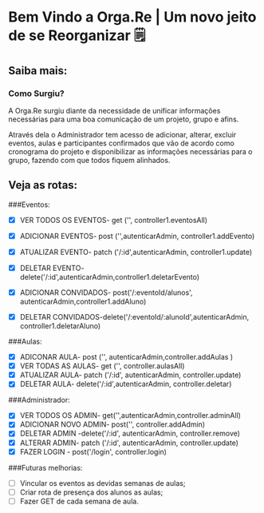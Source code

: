 # Bem Vindo a Orga.Re | Um novo jeito de se Reorganizar 🗒

## Saiba mais:
### Como Surgiu?

A Orga.Re surgiu diante da necessidade de unificar informações necessárias para uma boa comunicação de um projeto, grupo e afins.

Através dela  o Administrador tem acesso de adicionar, alterar, excluir eventos, aulas e participantes confirmados  que vão de acordo como cronograma do projeto e disponibilizar as informações necessárias para o grupo, fazendo com que todos fiquem alinhados.

## Veja as rotas:

###Eventos:
- [x] VER TODOS OS EVENTOS- get ('', controller1.eventosAll)
- [x] ADICIONAR EVENTOS- post ('',autenticarAdmin, controller1.addEvento)
- [x] ATUALIZAR EVENTO- patch ('/:id',autenticarAdmin, controller1.update)
- [x] DELETAR EVENTO- delete('/:id',autenticarAdmin,controller1.deletarEvento)
- [x] ADICIONAR CONVIDADOS- post('/:eventoId/alunos', autenticarAdmin,controller1.addAluno)
- [x] DELETAR CONVIDADOS-delete('/:eventoId/:alunoId',autenticarAdmin, controller1.deletarAluno)


###Aulas:
- [x] ADICONAR AULA- post ('', autenticarAdmin,controller.addAulas )
- [x] VER TODAS AS AULAS- get ('', controller.aulasAll)
- [x] ATUALIZAR AULA- patch ('/:id', autenticarAdmin, controller.update)
- [x] DELETAR AULA- delete('/:id',autenticarAdmin, controller.deletar)

###Administrador:
- [x] VER TODOS OS ADMIN- get('',autenticarAdmin,controller.adminAll)
- [x] ADICIONAR NOVO ADMIN- post('', controller.addAdmin)
- [x] DELETAR ADMIN -delete('/:id', autenticarAdmin, controller.remove)
- [x] ALTERAR ADMIN- patch ('/:id', autenticarAdmin, controller.update)
- [x] FAZER LOGIN - post('/login', controller.login)

###Futuras melhorias:
 
- [ ] Vincular os eventos as devidas semanas de aulas;
- [ ] Criar rota de presença dos alunos as aulas;
- [ ] Fazer GET de cada semana de aula. 
